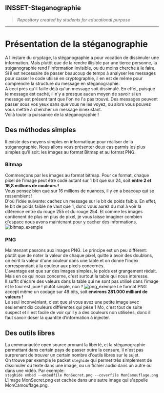 ## INSSET-Steganographie
<blockquote><i>Repository created by students for educational purpose</i></blockquote>

----------
# Présentation de la stéganographie

A l'instare du cryptage, la stéganographie a pour vocation de dissimuler une information. Mais plutôt que de la rendre illisible par une tierce personne, la stéganographie rend l'information invisible, ou du moins cherche à le faire. Si il est necessaire de passer beaucoup de temps à analyser les messages pour casser le code utilisé en cryptographie, il en est de même pour comprendre la structure du message en stéganographie. <br>
A ceci près qu'il faille déjà qu'un message soit dissimulé. En effet, puisque le message est caché, il n'y a presque aucun moyen de savoir si un message est présent tant que l'on ne l'a pas trouvé. Des messages peuvent passer sous vos yeux sans que vous ne les voyez, ou alors vous pouvez vous mettre à chercher un message innexistant.<br>
Voilà toute la puissance de la stéganographie !

## Des méthodes simples

Il existe des moyens simples en informatique pour réaliser de la stéganographie. Nous allons vous présenter deux cas parmis les plus simples qu'il soit: les images au format Bitmap et au format PNG.

### Bitmap

Commençons par les images au format bitmap. 
Pour ce format, chaque pixel de l'image peut être codé autant sur 1 bit que sur 24, soit <strong>entre 2 et 16,8 millions de couleurs !</strong><br>
Vous pensez bien que sur 16 millions de nuances, il y en a beacoup qui se ressemblent !<br>
D'où l'idée suivante: cachez un message sur le bit de poids faible. En effet, le bit de poids faible ne vaut que 1, donc vous aurez du mal à voir la diférence entre du rouge 255 et du rouge 254. Et comme les images contienent de plus en plus de pixel, je vous laisse imaginer combien d'espace nous avons maintenant pour y cacher des informations.
![bitmap_exemple](https://cloud.githubusercontent.com/assets/16888022/12569462/71e0efac-c3cf-11e5-9146-8985719811c8.png)

### PNG

Maintenant passons aux images PNG. 
Le principe est un peu différent: plutôt que de noter la valeur de chaque pixel, quitte à avoir des doublons, on écrit la valeur d'une couleur dans une table et on donne l'index correspondant à la couleur aux pixels concernés.<br>
L'avantage est que sur des images simples, le poids est grangement réduit. Mais en ce qui nous concerne, c'est surtout la table qui nous interesse.<br>
Il suffit d'écrire des valeurs dans la table qui ne sont pas utilisé dans l'image et le tour est joué ! plutôt simple, non ?
![png_exemple](https://cloud.githubusercontent.com/assets/16888022/12570186/b593e780-c3d5-11e5-9f33-93627991e877.png)
Le format PNG accept même un codage sur 48 bits, soit<strong> environs 281.000 milliard de valeurs !</strong><br>
Le seul inconvéniant, c'est que si vous avez une petite image avec seulement dix couleurs différentes qui pèse 1 Mo, c'est tout de suite suspect et il est facile de voir qu'il y a des couleurs non utilisées, donc il faut savoir doser la quantité d'information à injecter.

## Des outils libres

La communautée open source pronant la libérté, et la stéganographie permettant dans certain pays de passer outre la censure, il n'est pas surprenant de trouver un certain nombre d'outils libres sur le sujet.<br>
On trouve par exemple le packet `steghide` qui permet très simplement de dissimuler du texte dans une image, ou un fichier audio dans un autre ou dans une vidéo. Par exemple: <br>
`steghide embed --embedfile MonSecret.png --coverfile MonCamouflage.png`
L'image MonSecret.png est cachée dans une autre image qui s'appelle MonCamouflage.png.

